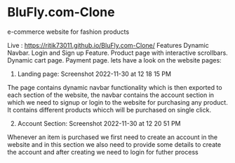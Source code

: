 # BluFly.com-Clone
e-commerce website for fashion products

Live : https://ritik73011.github.io/BluFly.com-Clone/
Features
Dynamic Navbar.
Login and Sign up Feature.
Product page with interactive scrollbars.
Dynamic cart page.
Payment page.
lets have a look on the website pages:
1. Landing page:
Screenshot 2022-11-30 at 12 18 15 PM

The page contains dynamic navbar functionality which is then exported to each section of the website, the navbar contains the account section in which we need to signup or login to the website for purchasing any product. It contains different products whicch will be purchased on single click.

2. Account Section:
Screenshot 2022-11-30 at 12 20 51 PM

Whenever an item is purchased we first need to create an account in the website and in this section we also need to provide some details to create the account and after creating we need to login for futher process
